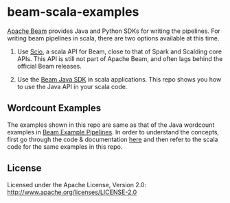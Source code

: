 # beam-scala-examples

[Apache Beam](https://beam.apache.org) provides Java and Python SDKs for writing the pipelines. 
For writing beam pipelines in scala, there are two options available at this time.

1. Use [Scio](https://github.com/spotify/scio), a scala API for Beam, close to that of Spark and Scalding core APIs.
This API is still not part of Apache Beam, and often lags behind the official Beam releases.

2. Use the [Beam Java SDK](https://beam.apache.org/documentation/sdks/java/) in scala applications.
This repo shows you how to use the Java API in your scala code.

## Wordcount Examples
The examples shown in this repo are same as that of the Java wordcount examples in 
[Beam Example Pipelines](https://github.com/apache/beam/tree/master/examples/java). 
In order to understand the concepts, first go through the code & documentation 
[here](https://github.com/apache/beam/tree/master/examples/java/src/main/java/org/apache/beam/examples)
and then refer to the scala code for the same examples in this repo.

## License
Licensed under the Apache License, Version 2.0: http://www.apache.org/licenses/LICENSE-2.0
